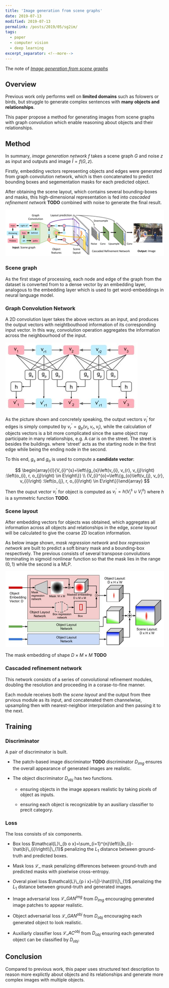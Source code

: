 ```yaml
---
title: 'Image generation from scene graphs'
date: 2019-07-13
modified: 2019-07-13
permalink: /posts/2019/05/sg2im/
tags:
  - paper
  - computer vision
  - deep learning
excerpt_separator: <!--more-->
---
```


The note of [*Image generation from scene graphs*](https://arxiv.org/abs/1804.01622)

<!--more-->

## Overview

Previous work only performs well on **limited domains** such as folowers or birds, but struggle to generate complex sentences with **many objects and relationships**.

This paper propose a method for generating images from scene graphs with graph convolution which enable reasoning about objects and their relationships.

## Method

In summary, *image generation network* $f$ takes a scene graph $G$ and noise $z$ as input and outputs and image $\hat{I}=f(G, z)$. 

Firstly, embedding vectors representing objects and edges were generated from graph convolution network, which is then concatenated to predict bounding boxes and segementation masks for each predicted object. 

After obtaining the scene layout, which contains several bounding-boxes and masks, this high-dimensional representation is fed into *cascaded refinement network* **TODO** combined with noise to generate the final result.

![net_arch](/assets/images/2019/07/sg2im/net_arch.jpg)


### Scene graph

As the first stage of processing, each node and edge of the graph from the dataset is converted from to a dense vector by an embedding layer, analogous to the embedding layer which is used to get word-embeddings in neural language model.

### Graph Convolution Network

A 2D convolution layer takes the above vectors as an input, and produces the output vectors with neightbouthood information of its corresponding input vector. In this way, convolution operation aggregates the information across the neighbourhood of the input. 

![graph_conv](/assets/images/2019/07/sg2im/graph_conv.jpg)

As the picture shown and concretely speaking, the output vectors $v_{i}^{\prime}$ for edges is simply computed by $v_{r}^{\prime}=g_{p}\left(v_{i}, v_{r}, v_{j}\right)$, while the calculation of objects vectors is a bit more complicated since the same object may participate in many relationships, e.g. A car is on the street. The street is besides the buildings. where 'street' acts as the starting node in the first edge while being the ending node in the second.

To this end, $g_{s}$ and $g_{o}$ is used to compute a **candidate vector**:

$$
\begin{array}{l}{V_{i}^{s}=\left\{g_{s}\left(v_{i}, v_{r}, v_{j}\right) :\left(o_{i}, r, o_{j}\right) \in E\right\}} \\ {V_{i}^{o}=\left\{g_{o}\left(v_{j}, v_{r}, v_{i}\right) :\left(o_{j}, r, o_{i}\right) \in E\right\}}\end{array}
$$

Then the ouput vector $v_{i}^{\prime}$ for object is computed as $v_{i}^{\prime}=h\left(V_{i}^{s} \cup V_{i}^{o}\right)$ where $h$ is a symmetric function **TODO**.

### Scene layout

After embedding vectors for objects was obtained, which aggregates all information across all objects and relationships in the edge, *scene layout* will be calculated to give the coarse 2D location information.

As below image shown, *mask regression network* and *box regression network* are built to predict a soft binary mask and a bounding-box respectively. The previous consists of several transpose convolutions terminating in sigmoid nonlinear function so that the mask lies in the range $(0,1)$ while the second is a MLP.

![scene_layout](/assets/images/2019/07/sg2im/scene_layout.jpg)

The mask embedding of shape $D \times M \times M$ **TODO**

### Cascaded refinement network

This network consists of a series of convolutional refinement modules, doubling the resolution and proceeding in a corase-to-fine manner.

Each module receives both the *scene layout* and the output from thee prvious module as its input, and concatenated them channelwise, upsampling then with nearest-neighbor interpolation and then passing it to the next.


## Training

### Discriminator

A pair of discriminator is built.

- The patch-based image discriminator **TODO** discriminator $D_{img}$ ensures the overall appearance of generated images are realistic.

- The object discriminator $D_{obj}$ has two functions.

  - ensuring objects in the image appears realistic by taking picels of object as inputs.
  
  - ensuring each object is recognizable by an ausiliary classifier to precit category.

### Loss

The loss consists of six components.

- Box loss $\mathcal{L}\_{b o x}=\sum_{i=1}^{n}\left\\|b_{i}-\hat{b}\_{i}\right\\|\_{1}$  penalizing the $L_{1}$ distance between ground-truth and predicted boxes.

- Mask loss $\mathcal{L}\_{\text { mask }}$ penalizing differences between ground-truth and predicted masks with pixelwise cross-entropy.

- Overal pixel loss $\mathcal{L}\_{p i x}=\\|I-\hat{I}\\|\_{1}$ penalizing the $L_{1}$ distance between ground-truth and generated images.

- Image adversarial loss $\mathcal{L}\_{G A N}^{i m g}$ from $D_{img}$ encouraging generated image patches to appear realistic.

- Object adversarial loss $\mathcal{L}\_{G A N}^{o b j}$ from $D_{obj}$ encouraging each generated object to look realistic.

- Auxiliarly classifier loss $\mathcal{L}\_{A C}^{o b j}$ from $D_{obj}$ ensuring each generated object can be classified by $D_{obj}$.


## Conclusion

Compared to previous work, this paper uses structured text description to reason more explictly about objects and its relationships and generate more complex images with multiple objects.